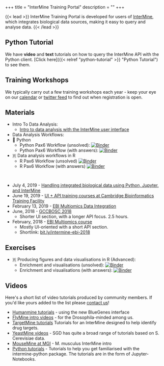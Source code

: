 +++
title = "InterMine Training Portal"
description = ""
+++

{{< lead >}}
InterMine Training Portal is developed for users of <a href="http://intermine.org/">InterMine</a>, which integrates biological data sources, making it easy to query and analyse data.
{{< /lead >}}

## Python Tutorial
We have **video** and **text** tutorials on how to query the InterMine API with the Python client. [Click here]({{< relref "python-tutorial" >}} "Python Tutorial") to see them.

## Training Workshops

We typically carry out a few training workshops each year - keep your eye on our [calendar](https://intermineorg.wordpress.com/events/) or [twitter feed](https://twitter.com/intermineorg) to find out when registration is open. 


## Materials
- Intro To Data Analysis:
  - [Intro to data analysis with the InterMine user interface](http://intermine.org/training-workshops//2019/2019-06-19-genetics-ui)
- Data Analysis Workflows: 
- 🐍 Python
  - Python Pax6 Workflow (unsolved): [![Binder](https://mybinder.org/badge_logo.svg)](https://mybinder.org/v2/gh/intermine/intermine-ws-python-docs/master?filepath=unsolved-exercises%2FWorkshop_Pax6Workflow.ipynb)
  - Python Pax6 Workflow (with answers): [![Binder](https://mybinder.org/badge_logo.svg)](https://mybinder.org/v2/gh/intermine)
- 🇷 Data analysis workflows in R
  - R Pax6 Workflow (unsolved) [![Binder](https://mybinder.org/badge_logo.svg)](https://mybinder.org/v2/gh/intermine/interminer-workshop/master?filepath=Workshop%20Workflow%20PAX6-unsolved.ipynb)
  - R Pax6 Workflow (with answers) [![Binder](https://mybinder.org/badge_logo.svg)](https://mybinder.org/v2/gh/intermine/interminer-workshop/master?filepath=Workshop%20Workflow%20PAX6.ipynb)

<br/>

- July 4, 2019 - [Handling integrated biological data using Python, Jupyter, and InterMine](http://intermine.org/training-workshops/2019/2019-07-04-gcc-overview)
- June 19, 2019 - [UI + API training courses at Cambridge Bioinformatics Training Facility](http://intermine.org/training-workshops/2019/2019-06-19-genetics-overview)
- February 13, 2019 - [EBI Multiomics Data Integration](http://intermine.org/training-workshops/2019/ebi-multiomics)
- June, 2018 - [GCCBOSC 2018](http://intermine.org/bosc-2018/)
    - Shorter UI section, with a longer API focus. 2.5 hours.
- February, 2018 - [EBI Multiomics course](https://yochannah.github.io/EBI-multiomics-resources-2018/index.html)
    - Mostly UI-oriented with a short API section.
    - Shortlink: [bit.ly/intermine-ebi-2018](http://bit.ly/intermine-ebi-2018)


## Exercises

- 🇷 Producing figures and data visualisations in R (Advanced):
  - Enrichment and visualisations (unsolved): [![Binder](https://mybinder.org/badge_logo.svg)](https://mybinder.org/v2/gh/intermine/interminer-workshop/master?filepath=Enrichment%20Analysis%20and%20Visualisations-unsolved.ipynb)
  - Enrichment and visualisations (with answers): [![Binder](https://mybinder.org/badge_logo.svg)](https://mybinder.org/v2/gh/intermine/interminer-workshop/master?filepath=Enrichment%20Analysis%20and%20Visualisations.ipynb)


## Videos

Here's a short list of video tutorials produced by community members. If you'd like yours added to the list please [contact us](http://intermine.org/contact/)!

- [Humanmine tutorials](http://intermine.org/intermine-user-docs/docs/videos) - using the new BlueGenes interface
- [FlyMine intro videos](http://intermine.readthedocs.io/en/latest/help/) - for the Drosophila-minded among us.
- [TargetMine tutorials](http://targetmine.mizuguchilab.org/tutorials) Tutorials for an InterMine designed to help identify drug targets.
- [YeastMine videos](https://www.youtube.com/watch?v=fnWv6qRl_DA&list=PL0VHJdmmIuj-b00aNRfqwMe9TvkfWWcyZ) - SGD has quite a broad range of tutorials based on S. Cerevisiae data.
- [MouseMine at MGI](https://www.youtube.com/watch?v=FtlsoM8TGGs&t=139s) - M. musculus InterMine intro
- [Python tutorials](https://mybinder.org/v2/gh/intermine/intermine-ws-python-docs/11613565708ef555a34a11f5856907ca2d2856e3) - Tutorials to help you get familiarised with the intermine-python package. The tutorials are in the form of Jupyter-Notebooks.
